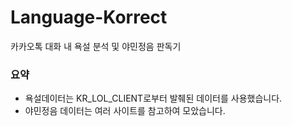 # Language-Korrect
카카오톡 대화 내 욕설 분석 및 야민정음 판독기

### 요약
- 욕설데이터는 KR_LOL_CLIENT로부터 발췌된 데이터를 사용했습니다.
- 야민정음 데이터는 여러 사이트를 참고하여 모았습니다.
